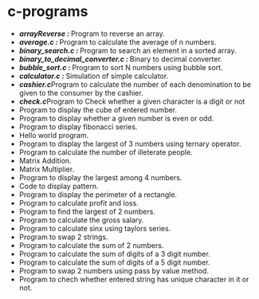 <!DOCTYPE>
<html>
<head></head>
<body>
<h1> c-programs</h1>
<ul>
  <li><b><i>arrayReverse : </i> </b>Program to reverse an array.</li>

 <li><b><i>average.c : </i> </b> Program to calculate the average of n numbers.</li>

 <li><b><i>binary_search.c : </i> </b>Program to search an element in a sorted array.</li>

 <li><b><i>binary_to_decimal_converter.c : </i></b>Binary to decimal converter.</li>

 <li><b><i>bubble_sort.c : </i></b>Program to sort N numbers using bubble sort.</li>

 <li><b><i>calculator.c : </i></b>Simulation of simple calculator.</li>

 <li><b><i>cashier.c</i></b>Program to calculate the number of each denomination to be given to the consumer by the cashier.</li>

  <li><b><i>check.c</i></b>Program to Check whether a given character is a digit or not</li>

  <li>Program to display the cube of entered number.</li>

  <li>Program to display whether a given number is even or odd.</li>

  <li>Program to display fibonacci series.</li>

  <li>Hello world program.</li>

  <li>Program to display the largest of 3 numbers using ternary operator.</li>

  <li>Program to calculate the number of illeterate people.</li>

  <li>Matrix Addition.</li>

  <li>Matrix Multiplier.</li>

  <li>Program to display the largest among 4 numbers.</li>

  <li>Code to display pattern.</li>

  <li>Program to display the perimeter of a rectangle.</li>

  <li>Program to calculate profit and loss.</li>

  <li>Program to find the largest of 2 numbers.</li>

  <li>Program to calculate the gross salary.</li>

  <li>Program to calculate sinx using taylors series.</li>

  <li>Program to swap 2 strings.</li>

  <li>Program to calculate the sum of 2 numbers.</li>

  <li>Program to calculate the sum of digits of a 3 digit number.</li>

  <li>Program to calculate the sum of digits of a 5 digit number.</li>

  <li>Program to swap 2 numbers using pass by value method.</li>

  <li>Program to chech whether entered string has unique character in it or not.</li></ul>
  </body>
  </html>
